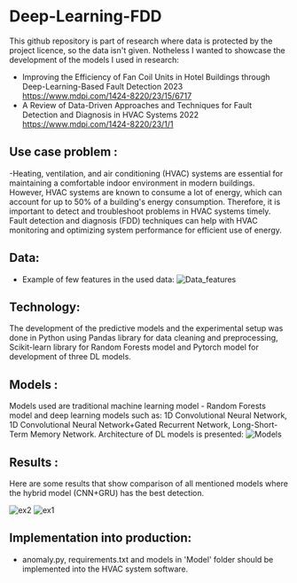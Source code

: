 # Deep-Learning-FDD

This github repository is part of research where data is protected by the project licence, so the data isn't given. Notheless I wanted to showcase the development of the models I used in research:
- Improving the Efficiency of Fan Coil Units in Hotel Buildings through Deep-Learning-Based Fault Detection 2023
https://www.mdpi.com/1424-8220/23/15/6717
- A Review of Data-Driven Approaches and Techniques for Fault Detection and Diagnosis in HVAC Systems 2022
https://www.mdpi.com/1424-8220/23/1/1


## Use case problem :
-Heating, ventilation, and air conditioning (HVAC) systems are essential for maintaining a comfortable indoor environment in modern buildings. However, HVAC systems are known to consume a lot of energy, which can account for up to 50% of a building's energy consumption. Therefore, it is important to detect and troubleshoot problems in HVAC systems timely. Fault detection and diagnosis (FDD) techniques can help with HVAC monitoring and optimizing system performance for efficient use of energy.

## Data:
- Example of few features in the used data:
![Data_features](https://github.com/IvaMate/Fault-Detection-and-Diagnosis-with-DL-and-ML-algorithms/assets/55032190/4e504cd4-a89c-4ae6-afb5-ab3e411fa792)

## Technology:
The development of the predictive models and the experimental setup was done in Python using Pandas library for data cleaning and preprocessing, Scikit-learn library for Random Forests model and Pytorch model for development of three DL models. 

## Models :
Models used are traditional machine learning model - Random Forests model and deep learning models such as: 1D Convolutional Neural Network, 1D Convolutional Neural Network+Gated Recurrent Network, Long-Short-Term Memory Network.
Architecture of DL models is presented:
![Models](https://github.com/IvaMate/Fault-Detection-and-Diagnosis-with-DL-and-ML-algorithms/assets/55032190/41b2dc8d-d7cd-4781-83df-38ef25d02ae4)

## Results :
Here are some results that show comparison of all mentioned models where the hybrid model (CNN+GRU) has the best detection.

![ex2](https://github.com/IvaMate/Fault-Detection-and-Diagnosis-with-DL-and-ML-algorithms/assets/55032190/74049a47-aba9-426b-94ef-d0a9da460687)
![ex1](https://github.com/IvaMate/Fault-Detection-and-Diagnosis-with-DL-and-ML-algorithms/assets/55032190/63fd3514-97fa-423a-900a-4ce79ce97e17)

## Implementation into production:
- anomaly.py, requirements.txt and models in 'Model' folder should be implemented into the HVAC system software. 

